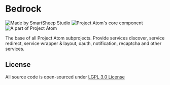 # Bedrock

![Made by SmartSheep Studio](https://img.shields.io/badge/Made%20by-SmartSheep%20Studio-blue?style=for-the-badge)
![Project Atom's core component](https://img.shields.io/badge/Project%20Atom%27s-Core%20Component-red?style=for-the-badge)
![A part of Project Atom](https://img.shields.io/badge/A%20part%20of-Project%20Atom-green?style=for-the-badge)

The base of all Project Atom subprojects. Provide services discover, service redirect, service wrapper & layout, oauth, notification, recaptcha and other services.

## License

All source code is open-sourced under [LGPL 3.0 License](https://www.gnu.org/licenses/lgpl-3.0.en.html#license-text)